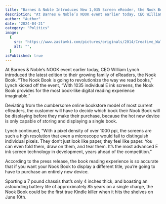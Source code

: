 ```yaml
---
title: "Barnes & Noble Introduces New 1,035 Screen eReader, the Nook Book"
description: "At Barnes & Noble’s NOOK event earlier today, CEO WIlliam Lynch introduced the latest edition to their growing family of eReaders, the Nook Book."
author: "Author"
date: "2024-04-21"
category: "Politics"
image:
  {
    src: "https://www.zastavki.com/pictures/originals/2014/Creative_Wallpaper_Stack_of_books_on_the_bench_082401_.jpg",
    alt: "",
  }
isPublished: true
---
```


At Barnes & Noble’s NOOK event earlier today, CEO WIlliam Lynch introduced the latest edition to their growing family of eReaders, the Nook Book. “The Nook Book is going to revolutionize the way we read books,” Lynch kicked off the event, “With 1035 individual E ink screens, the Nook Book provides for the most book-like digital reading experience imaginable.”

Deviating from the cumbersome online bookstore model of most current eReaders, the customer will have to decide which book their Nook Book will be displaying before they make their purchase, because the hot new device is only capable of storing and displaying a single book.

Lynch continued, “With a pixel density of over 1000 ppi, the screens are such a high resolution that even a microscope would fail to distinguish individual pixels. They don’t just look like paper, they feel like paper. You can even fold them, draw on them, and tear them. It’s the most advanced E ink screen technology in development, years ahead of the competition.”

According to the press release, the book reading experience is so accurate that if you want your Nook Book to display a different title, you’re going to have to purchase an entirely new device.

Sporting a 7 pound chassis that’s only 4 inches thick, and boasting an astounding battery life of approximately 85 years on a single charge, the Nook Book could be the first true Kindle killer when it hits the shelves on June 10th.
